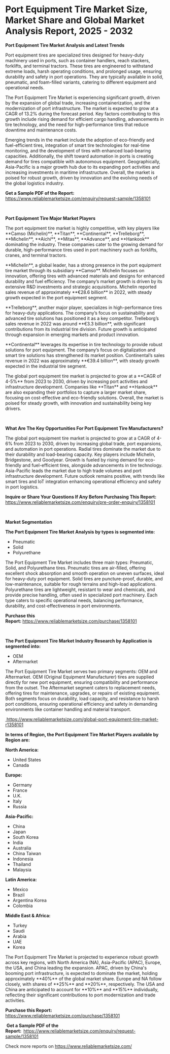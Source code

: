 <p><h1>Port Equipment Tire Market Size, Market Share and Global Market Analysis Report, 2025 - 2032</h1></p><p><strong>Port Equipment Tire Market Analysis and Latest Trends</strong></p>
<p><p>Port equipment tires are specialized tires designed for heavy-duty machinery used in ports, such as container handlers, reach stackers, forklifts, and terminal tractors. These tires are engineered to withstand extreme loads, harsh operating conditions, and prolonged usage, ensuring durability and safety in port operations. They are typically available in solid, pneumatic, and foam-filled variants, catering to different equipment and operational needs.</p><p>The Port Equipment Tire Market is experiencing significant growth, driven by the expansion of global trade, increasing containerization, and the modernization of port infrastructure. The market is expected to grow at a CAGR of 13.2% during the forecast period. Key factors contributing to this growth include rising demand for efficient cargo handling, advancements in tire technology, and the need for high-performance tires that reduce downtime and maintenance costs.</p><p>Emerging trends in the market include the adoption of eco-friendly and fuel-efficient tires, integration of smart tire technologies for real-time monitoring, and the development of tires with enhanced load-bearing capacities. Additionally, the shift toward automation in ports is creating demand for tires compatible with autonomous equipment. Geographically, Asia-Pacific is a major growth hub due to its expanding port activities and increasing investments in maritime infrastructure. Overall, the market is poised for robust growth, driven by innovation and the evolving needs of the global logistics industry.</p></p>
<p><strong>Get a Sample PDF of the Report:&nbsp;</strong> <a href="https://www.reliablemarketsize.com/enquiry/request-sample/1358101?utm_campaign=1872&utm_medium=2&utm_source=Github&utm_content=ia&utm_term=23012025&utm_id=port-equipment-tire">https://www.reliablemarketsize.com/enquiry/request-sample/1358101</a></p>
<p>&nbsp;</p>
<p><strong>Port Equipment Tire Major Market Players</strong></p>
<p><p>The port equipment tire market is highly competitive, with key players like **Camso (Michelin)**, **Titan**, **Continental**, **Trelleborg**, **Michelin**, **Aichi**, **Mitas**, **Advance**, and **Hankook** dominating the industry. These companies cater to the growing demand for durable, high-performance tires used in port machinery such as forklifts, cranes, and terminal tractors.</p><p>**Michelin**, a global leader, has a strong presence in the port equipment tire market through its subsidiary **Camso**. Michelin focuses on innovation, offering tires with advanced materials and designs for enhanced durability and fuel efficiency. The company’s market growth is driven by its extensive R&D investments and strategic acquisitions. Michelin reported sales revenue of approximately **€28.6 billion** in 2022, with steady growth expected in the port equipment segment.</p><p>**Trelleborg**, another major player, specializes in high-performance tires for heavy-duty applications. The company’s focus on sustainability and advanced tire solutions has positioned it as a key competitor. Trelleborg’s sales revenue in 2022 was around **€3.3 billion**, with significant contributions from its industrial tire division. Future growth is anticipated through expansion in emerging markets and product innovation.</p><p>**Continental** leverages its expertise in tire technology to provide robust solutions for port equipment. The company’s focus on digitalization and smart tire solutions has strengthened its market position. Continental’s sales revenue in 2022 was approximately **€39.4 billion**, with steady growth expected in the industrial tire segment.</p><p>The global port equipment tire market is projected to grow at a **CAGR of 4-5%** from 2023 to 2030, driven by increasing port activities and infrastructure development. Companies like **Titan** and **Hankook** are also expanding their portfolios to capture a larger market share, focusing on cost-effective and eco-friendly solutions. Overall, the market is poised for steady growth, with innovation and sustainability being key drivers.</p></p>
<p>&nbsp;</p>
<p><strong>What Are The Key Opportunities For Port Equipment Tire Manufacturers?</strong></p>
<p><p>The global port equipment tire market is projected to grow at a CAGR of 4-6% from 2023 to 2030, driven by increasing global trade, port expansions, and automation in port operations. Radial tires dominate the market due to their durability and load-bearing capacity. Key players include Michelin, Bridgestone, and Goodyear. Growth is fueled by rising demand for eco-friendly and fuel-efficient tires, alongside advancements in tire technology. Asia-Pacific leads the market due to high trade volumes and port infrastructure development. Future outlook remains positive, with trends like smart tires and IoT integration enhancing operational efficiency and safety in port logistics.</p></p>
<p><strong>Inquire or Share Your Questions If Any Before Purchasing This Report:</strong> <a href="https://www.reliablemarketsize.com/enquiry/pre-order-enquiry/1358101?utm_campaign=1872&utm_medium=2&utm_source=Github&utm_content=ia&utm_term=23012025&utm_id=port-equipment-tire">https://www.reliablemarketsize.com/enquiry/pre-order-enquiry/1358101</a></p>
<p>&nbsp;</p>
<p><strong>Market Segmentation</strong></p>
<p><strong>The Port Equipment Tire Market Analysis by types is segmented into:</strong></p>
<p><ul><li>Pneumatic</li><li>Solid</li><li>Polyurethane</li></ul></p>
<p><p>The Port Equipment Tire Market includes three main types: Pneumatic, Solid, and Polyurethane tires. Pneumatic tires are air-filled, offering excellent shock absorption and smooth operation on uneven surfaces, ideal for heavy-duty port equipment. Solid tires are puncture-proof, durable, and low-maintenance, suitable for rough terrains and high-load applications. Polyurethane tires are lightweight, resistant to wear and chemicals, and provide precise handling, often used in specialized port machinery. Each type caters to specific operational needs, balancing performance, durability, and cost-effectiveness in port environments.</p></p>
<p><strong>Purchase this Report:&nbsp;</strong><a href="https://www.reliablemarketsize.com/purchase/1358101?utm_campaign=1872&utm_medium=2&utm_source=Github&utm_content=ia&utm_term=23012025&utm_id=port-equipment-tire">https://www.reliablemarketsize.com/purchase/1358101</a></p>
<p>&nbsp;</p>
<p><strong>The Port Equipment Tire Market Industry Research by Application is segmented into:</strong></p>
<p><ul><li>OEM</li><li>Aftermarket</li></ul></p>
<p><p>The Port Equipment Tire Market serves two primary segments: OEM and Aftermarket. OEM (Original Equipment Manufacturer) tires are supplied directly for new port equipment, ensuring compatibility and performance from the outset. The Aftermarket segment caters to replacement needs, offering tires for maintenance, upgrades, or repairs of existing equipment. Both segments focus on durability, load capacity, and resistance to harsh port conditions, ensuring operational efficiency and safety in demanding environments like container handling and material transport.</p></p>
<p><a href="https://www.reliablemarketsize.com/global-port-equipment-tire-market-r1358101?utm_campaign=1872&utm_medium=2&utm_source=Github&utm_content=ia&utm_term=23012025&utm_id=port-equipment-tire">&nbsp;https://www.reliablemarketsize.com/global-port-equipment-tire-market-r1358101</a></p>
<p><strong>In terms of Region, the Port Equipment Tire Market Players available by Region are:</strong></p>
<p>
    <p> <strong> North America: </strong>
        <ul>
            <li>United States</li>
            <li>Canada</li>
        </ul>
        </p> 
    <p> <strong> Europe: </strong>
        <ul>
            <li>Germany</li>
            <li>France</li>
            <li>U.K.</li>
            <li>Italy</li>
            <li>Russia</li>
        </ul>
        </p> 
    <p> <strong> Asia-Pacific: </strong>
        <ul>
            <li>China</li>
            <li>Japan</li>
            <li>South Korea</li>
            <li>India</li>
            <li>Australia</li>
            <li>China Taiwan</li>
            <li>Indonesia</li>
            <li>Thailand</li>
            <li>Malaysia</li>
        </ul>
        </p> 
    <p> <strong> Latin America: </strong>
        <ul>
            <li>Mexico</li>
            <li>Brazil</li>
            <li>Argentina Korea</li>
            <li>Colombia</li>
        </ul>
        </p> 
    <p> <strong> Middle East & Africa: </strong>
        <ul>
            <li>Turkey</li>
            <li>Saudi</li>
            <li>Arabia</li>
            <li>UAE</li>
            <li>Korea</li>
        </ul>
    </p>
    </p>
<p><p>The Port Equipment Tire Market is projected to experience robust growth across key regions, with North America (NA), Asia-Pacific (APAC), Europe, the USA, and China leading the expansion. APAC, driven by China's booming port infrastructure, is expected to dominate the market, holding approximately **40%** of the global market share. Europe and NA follow closely, with shares of **25%** and **20%**, respectively. The USA and China are anticipated to account for **10%** and **15%** individually, reflecting their significant contributions to port modernization and trade activities.</p></p>
<p><strong>Purchase this Report: </strong><a href="https://www.reliablemarketsize.com/purchase/1358101?utm_campaign=1872&utm_medium=2&utm_source=Github&utm_content=ia&utm_term=23012025&utm_id=port-equipment-tire">https://www.reliablemarketsize.com/purchase/1358101</a></p>
<p>&nbsp;<strong>Get a Sample PDF of the Report:&nbsp;&nbsp;</strong><a href="https://www.reliablemarketsize.com/enquiry/request-sample/1358101?utm_campaign=1872&utm_medium=2&utm_source=Github&utm_content=ia&utm_term=23012025&utm_id=port-equipment-tire">https://www.reliablemarketsize.com/enquiry/request-sample/1358101</a></p>
<p><strong></strong></p>
<p>Check more reports on <a href="https://www.reliablemarketsize.com/?utm_campaign=1872&utm_medium=2&utm_source=Github&utm_content=ia&utm_term=23012025&utm_id=port-equipment-tire">https://www.reliablemarketsize.com/</a></p>